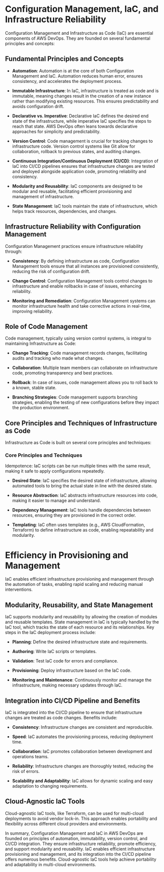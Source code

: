 # Configuration Management, IaC, and Infrastructure Reliability

Configuration Management and Infrastructure as Code (IaC) are essential components of AWS DevOps. They are founded on several fundamental principles and concepts:

## Fundamental Principles and Concepts

* **Automation**: Automation is at the core of both Configuration Management and IaC. Automation reduces human error, ensures consistency, and accelerates the deployment process.

* **Immutable Infrastructure**: In IaC, infrastructure is treated as code and is immutable, meaning changes result in the creation of a new instance rather than modifying existing resources. This ensures predictability and avoids configuration drift.

* **Declarative vs. Imperative**: Declarative IaC defines the desired end state of the infrastructure, while imperative IaC specifies the steps to reach that state. AWS DevOps often leans towards declarative approaches for simplicity and predictability.

* **Version Control**: Code management is crucial for tracking changes to infrastructure code. Version control systems like Git allow for collaboration, rollback to previous states, and auditing changes.

* **Continuous Integration/Continuous Deployment (CI/CD)**: Integration of IaC into CI/CD pipelines ensures that infrastructure changes are tested and deployed alongside application code, promoting reliability and consistency.

* **Modularity and Reusability**: IaC components are designed to be modular and reusable, facilitating efficient provisioning and management of infrastructure.

* **State Management**: IaC tools maintain the state of infrastructure, which helps track resources, dependencies, and changes.

## Infrastructure Reliability with Configuration Management

Configuration Management practices ensure infrastructure reliability through:

* **Consistency**: By defining infrastructure as code, Configuration Management tools ensure that all instances are provisioned consistently, reducing the risk of configuration drift.

* **Change Control**: Configuration Management tools control changes to infrastructure and enable rollbacks in case of issues, enhancing reliability.

* **Monitoring and Remediation**: Configuration Management systems can monitor infrastructure health and take corrective actions in real-time, improving reliability.

## Role of Code Management

Code management, typically using version control systems, is integral to maintaining Infrastructure as Code:

* **Change Tracking**: Code management records changes, facilitating audits and tracking who made what changes.

* **Collaboration**: Multiple team members can collaborate on infrastructure code, promoting transparency and best practices.

* **Rollback**: In case of issues, code management allows you to roll back to a known, stable state.

* **Branching Strategies**: Code management supports branching strategies, enabling the testing of new configurations before they impact the production environment.

## Core Principles and Techniques of Infrastructure as Code

Infrastructure as Code is built on several core principles and techniques:

### Core Principles and Techniques
Idempotence: IaC scripts can be run multiple times with the same result, making it safe to apply configurations repeatedly.

* **Desired State**: IaC specifies the desired state of infrastructure, allowing automated tools to bring the actual state in line with the desired state.

* **Resource Abstraction**: IaC abstracts infrastructure resources into code, making it easier to manage and understand.

* **Dependency Management**: IaC tools handle dependencies between resources, ensuring they are provisioned in the correct order.

* **Templating**: IaC often uses templates (e.g., AWS CloudFormation, Terraform) to define infrastructure as code, enabling repeatability and modularity.

# Efficiency in Provisioning and Management
IaC enables efficient infrastructure provisioning and management through the automation of tasks, enabling rapid scaling and reducing manual interventions.

## Modularity, Reusability, and State Management
IaC supports modularity and reusability by allowing the creation of modules and reusable templates. State management in IaC is typically handled by the IaC tool, which tracks the state of each resource and its relationships. Key steps in the IaC deployment process include:

* **Planning**: Define the desired infrastructure state and requirements.

* **Authoring**: Write IaC scripts or templates.

* **Validation**: Test IaC code for errors and compliance.

* **Provisioning**: Deploy infrastructure based on the IaC code.

* **Monitoring and Maintenance**: Continuously monitor and manage the infrastructure, making necessary updates through IaC.

## Integration into CI/CD Pipeline and Benefits
IaC is integrated into the CI/CD pipeline to ensure that infrastructure changes are treated as code changes. Benefits include:

* **Consistency**: Infrastructure changes are consistent and reproducible.

* **Speed**: IaC automates the provisioning process, reducing deployment time.

* **Collaboration**: IaC promotes collaboration between development and operations teams.

* **Reliability**: Infrastructure changes are thoroughly tested, reducing the risk of errors.

* **Scalability and Adaptability**: IaC allows for dynamic scaling and easy adaptation to changing requirements.

## Cloud-Agnostic IaC Tools
Cloud-agnostic IaC tools, like Terraform, can be used for multi-cloud deployments to avoid vendor lock-in. This approach enables portability and flexibility across different cloud providers and environments.

In summary, Configuration Management and IaC in AWS DevOps are founded on principles of automation, immutability, version control, and CI/CD integration. They ensure infrastructure reliability, promote efficiency, and support modularity and reusability. IaC enables efficient infrastructure provisioning and management, and its integration into the CI/CD pipeline offers numerous benefits. Cloud-agnostic IaC tools help achieve portability and adaptability in multi-cloud environments.